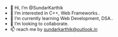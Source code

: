 - 👋 Hi, I’m @SundarKarthik
- 👀 I’m interested in C++, Web Frameworks..
- 🌱 I’m currently learning Web Development, DSA..
- 💞️ I’m looking to collaborate.
- 📫 reach me by sundarkarthik@outlook.in

<!---
Sundar-Karthik/Sundar-Karthik is a ✨ special ✨ repository because its `README.md` (this file) appears on your GitHub profile.
You can click the Preview link to take a look at your changes.
--->
